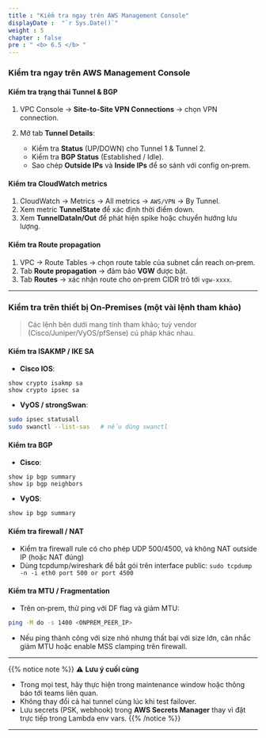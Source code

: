 ```yaml
---
title : "Kiểm tra ngay trên AWS Management Console"
displayDate :  "`r Sys.Date()`"
weight : 5
chapter : false
pre : " <b> 6.5 </b> "
---
```


### Kiểm tra ngay trên AWS Management Console

#### Kiểm tra trạng thái Tunnel & BGP

1. VPC Console → **Site-to-Site VPN Connections** → chọn VPN connection.
2. Mở tab **Tunnel Details**:

   - Kiểm tra **Status** (UP/DOWN) cho Tunnel 1 & Tunnel 2.
   - Kiểm tra **BGP Status** (Established / Idle).
   - Sao chép **Outside IPs** và **Inside IPs** để so sánh với config on‑prem.

#### Kiểm tra CloudWatch metrics

1. CloudWatch → Metrics → All metrics → `AWS/VPN` → By Tunnel.
2. Xem metric **TunnelState** để xác định thời điểm down.
3. Xem **TunnelDataIn/Out** để phát hiện spike hoặc chuyển hướng lưu lượng.

#### Kiểm tra Route propagation

1. VPC → Route Tables → chọn route table của subnet cần reach on‑prem.
2. Tab **Route propagation** → đảm bảo **VGW** được bật.
3. Tab **Routes** → xác nhận route cho on‑prem CIDR trỏ tới `vgw-xxxx`.

---

### Kiểm tra trên thiết bị On‑Premises (một vài lệnh tham khảo)

> Các lệnh bên dưới mang tính tham khảo; tuỳ vendor (Cisco/Juniper/VyOS/pfSense) cú pháp khác nhau.

#### Kiểm tra ISAKMP / IKE SA

- **Cisco IOS**:

```text
show crypto isakmp sa
show crypto ipsec sa
```

- **VyOS / strongSwan**:

```bash
sudo ipsec statusall
sudo swanctl --list-sas   # nếu dùng swanctl
```

#### Kiểm tra BGP

- **Cisco**:

```text
show ip bgp summary
show ip bgp neighbors
```

- **VyOS**:

```bash
show ip bgp summary
```

#### Kiểm tra firewall / NAT

- Kiểm tra firewall rule có cho phép UDP 500/4500, và không NAT outside IP (hoặc NAT đúng)
- Dùng tcpdump/wireshark để bắt gói trên interface public: `sudo tcpdump -n -i eth0 port 500 or port 4500`

#### Kiểm tra MTU / Fragmentation

- Trên on‑prem, thử ping với DF flag và giảm MTU:

```bash
ping -M do -s 1400 <ONPREM_PEER_IP>
```

- Nếu ping thành công với size nhỏ nhưng thất bại với size lớn, cân nhắc giảm MTU hoặc enable MSS clamping trên firewall.

---

{{% notice note %}}
⚠️ **Lưu ý cuối cùng**

- Trong mọi test, hãy thực hiện trong maintenance window hoặc thông báo tới teams liên quan.
- Không thay đổi cả hai tunnel cùng lúc khi test failover.
- Lưu secrets (PSK, webhook) trong **AWS Secrets Manager** thay vì đặt trực tiếp trong Lambda env vars.
{{% /notice %}}

---